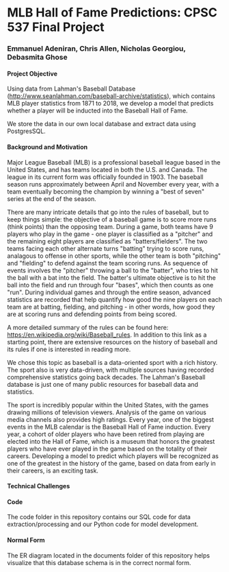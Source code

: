 # MLB Hall of Fame Predictions: CPSC 537 Final Project
### Emmanuel Adeniran, Chris Allen, Nicholas Georgiou, Debasmita Ghose

#### Project Objective

Using data from Lahman's Baseball Database (http://www.seanlahman.com/baseball-archive/statistics), which contains MLB player statistics from 1871 to 2018, we develop a model that predicts whether a player will be inducted into the Baseball Hall of Fame. 

We store the data in our own local database and extract data using PostgresSQL. 

#### Background and Motivation

Major League Baseball (MLB) is a professional baseball league based in the United States, and has teams located in both the U.S. and Canada. The league in its current form was officially founded in 1903. The baseball season runs approximately between April and November every year, with a team eventually becoming the champion by winning a "best of seven" series at the end of the season. 

There are many intricate details that go into the rules of baseball, but to keep things simple: the objective of a baseball game is to score more runs (think points) than the opposing team. During a game, both teams have 9 players who play in the game - one player is classified as a "pitcher" and the remaining eight players are classified as "batters/fielders". The two teams facing each other alternate turns "batting" trying to score runs, analagous to offense in other sports, while the other team is both "pitching" and "fielding" to defend against the team scoring runs. As sequence of events involves the "pitcher" throwing a ball to the "batter", who tries to hit the ball with a bat into the field. The batter's ultimate objective is to hit the ball into the field and run through four "bases", which then counts as one "run".  During individual games and through the entire season, advanced statistics are recorded that help quantify how good the nine players on each team are at batting, fielding, and pitching - in other words, how good they are at scoring runs and defending points from being scored. 

A more detailed summary of the rules can be found here: https://en.wikipedia.org/wiki/Baseball_rules. In addition to this link as a starting point, there are extensive resources on the history of baseball and its rules if one is interested in reading more. 

We chose this topic as baseball is a data-oriented sport with a rich history. The sport also is very data-driven, with multiple sources having recorded comprehensive statistics going back decades. The Lahman's Baseball database is just one of many public resources for baseball data and statistics. 

The sport is incredibly popular within the United States, with the games drawing millions of television viewers. Analysis of the game on various media channels also provides high ratings. Every year, one of the biggest events in the MLB calendar is the Baseball Hall of Fame induction. Every year, a cohort of older players who have been retired from playing are elected into the Hall of Fame, which is a museum that honors the greatest players who have ever played in the game based on the totality of their careers. Developing a model to predict which players will be recognized as one of the greatest in the history of the game, based on data from early in their careers, is an exciting task. 


#### Technical Challenges

#### Code

The code folder in this repository contains our SQL code for data extraction/processing and our Python code for model development.  

#### Normal Form

The ER diagram located in the documents folder of this repository helps visualize that this database schema is in the correct normal form. 